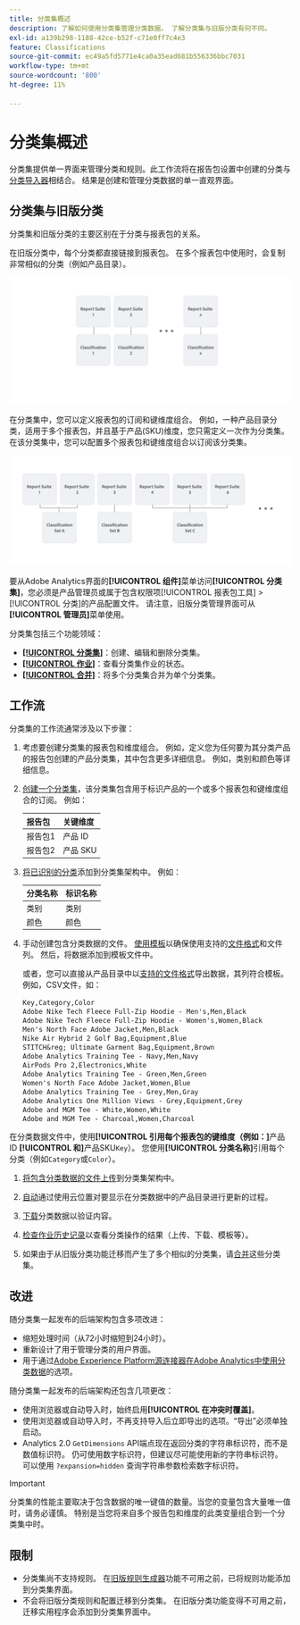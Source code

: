 ```yaml
---
title: 分类集概述
description: 了解如何使用分类集管理分类数据。 了解分类集与旧版分类有何不同。
exl-id: a139b298-1188-42ce-b52f-c71e0ff7c4e3
feature: Classifications
source-git-commit: ec49a5fd5771e4ca0a35ead681b556336bbc7031
workflow-type: tm+mt
source-wordcount: '800'
ht-degree: 11%

---
```


# 分类集概述

分类集提供单一界面来管理分类和规则。此工作流将在报告包设置中创建的分类与[分类导入器](/help/components/classifications/sets/manage/set-manager.md)相结合。 结果是创建和管理分类数据的单一直观界面。


## 分类集与旧版分类

分类集和旧版分类的主要区别在于分类与报表包的关系。

在旧版分类中，每个分类都直接链接到报表包。 在多个报表包中使用时，会复制非常相似的分类（例如产品目录）。

![旧分类](manage/assets/classifications-legacy.svg)

在分类集中，您可以定义报表包的订阅和键维度组合。 例如，一种产品目录分类，适用于多个报表包，并且基于产品(SKU)维度，您只需定义一次作为分类集。 在该分类集中，您可以配置多个报表包和键维度组合以订阅该分类集。

![分类集](manage/assets/classifications-sets.svg)


要从Adobe Analytics界面的&#x200B;**[!UICONTROL 组件]**&#x200B;菜单访问&#x200B;**[!UICONTROL 分类集]**，您必须是产品管理员或属于包含权限项[!UICONTROL 报表包工具] > [!UICONTROL 分类]的产品配置文件。 请注意，旧版分类管理界面可从&#x200B;**[!UICONTROL 管理员]**&#x200B;菜单使用。

分类集包括三个功能领域：

* [**[!UICONTROL 分类集]**](manage/set-manager.md)：创建、编辑和删除分类集。
* [**[!UICONTROL 作业]**](job-manager.md)：查看分类集作业的状态。
* [**[!UICONTROL 合并]**](consolidations/manage.md)：将多个分类集合并为单个分类集。


## 工作流

分类集的工作流通常涉及以下步骤：

1. 考虑要创建分类集的报表包和维度组合。 例如，定义您为任何要为其分类产品的报告包创建的产品分类集，其中包含更多详细信息。 例如，类别和颜色等详细信息。
1. [创建一个分类集](/help/components/classifications/sets/manage/create.md)，该分类集包含用于标识产品的一个或多个报表包和键维度组合的订阅。 例如：

   | 报告包 | 关键维度 |
   |---|---|
   | 报告包1 | 产品 ID |
   | 报告包2 | 产品 SKU |

1. [将已识别的分类](/help/components/classifications/sets/manage/schema.md#add)添加到分类集架构中。 例如：

   | 分类名称 | 标识名称 |
   |---|---|
   | 类别 | 类别 |
   | 颜色 | 颜色 |

1. 手动创建包含分类数据的文件。 [使用模板](/help/components/classifications/sets/manage/schema.md#template)以确保使用支持的[文件格式](data-files.md#classification-set-file-formats)和文件列。 然后，将数据添加到模板文件中。

   或者，您可以直接从产品目录中以[支持的文件格式](data-files.md#classification-set-file-formats)导出数据，其列符合模板。 例如，CSV文件，如：

   ```
   Key,Category,Color
   Adobe Nike Tech Fleece Full-Zip Hoodie - Men's,Men,Black
   Adobe Nike Tech Fleece Full-Zip Hoodie - Women's,Women,Black
   Men's North Face Adobe Jacket,Men,Black
   Nike Air Hybrid 2 Golf Bag,Equipment,Blue
   STITCH&reg; Ultimate Garment Bag,Equipment,Brown
   Adobe Analytics Training Tee - Navy,Men,Navy
   AirPods Pro 2,Electronics,White
   Adobe Analytics Training Tee - Green,Men,Green
   Women's North Face Adobe Jacket,Women,Blue
   Adobe Analytics Training Tee - Grey,Men,Gray
   Adobe Analytics One Million Views - Grey,Equipment,Grey
   Adobe and MGM Tee - White,Women,White
   Adobe and MGM Tee - Charcoal,Women,Charcoal
   ```

在分类数据文件中，使用&#x200B;**[!UICONTROL 引用每个报表包的键维度（例如：]**&#x200B;产品ID **[!UICONTROL 和]**&#x200B;产品SKU`Key`）。 您使用&#x200B;**[!UICONTROL 分类名称]**&#x200B;引用每个分类（例如`Category`或`Color`）。

1. [将包含分类数据的文件上传](/help/components/classifications/sets/manage/schema.md#upload)到分类集架构中。

1. [自动](/help/components/classifications/sets/manage/schema.md#automate)通过使用云位置对要显示在分类数据中的产品目录进行更新的过程。

1. [下载](/help/components/classifications/sets/manage/schema.md#download)分类数据以验证内容。

1. [检查作业历史记录](/help/components/classifications/sets/job-manager.md)以查看分类操作的结果（上传、下载、模板等）。
1. 如果由于从旧版分类功能迁移而产生了多个相似的分类集，请[合并](consolidations/manage.md)这些分类集。



## 改进

随分类集一起发布的后端架构包含多项改进：

* 缩短处理时间（从72小时缩短到24小时）。
* 重新设计了用于管理分类的用户界面。
* 用于通过[Adobe Experience Platform源连接器在Adobe Analytics中使用分类数据](https://experienceleague.adobe.com/en/docs/experience-platform/sources/connectors/adobe-applications/classifications)的选项。

随分类集一起发布的后端架构还包含几项更改：

* 使用浏览器或自动导入时，始终启用&#x200B;**[!UICONTROL 在冲突时覆盖]**。
* 使用浏览器或自动导入时，不再支持导入后立即导出的选项。“导出”必须单独启动。
* Analytics 2.0 `GetDimensions` API端点现在返回分类的字符串标识符，而不是数值标识符。 仍可使用数字标识符，但建议尽可能使用新的字符串标识符。 可以使用 `?expansion=hidden` 查询字符串参数检索数字标识符。

>[!IMPORTANT]
>
>分类集的性能主要取决于包含数据的唯一键值的数量。当您的变量包含大量唯一值时，请务必谨慎。 特别是当您将来自多个报告包和维度的此类变量组合到一个分类集中时。

## 限制

* 分类集尚不支持规则。 在[旧版规则生成器](/help/components/classifications/crb/classification-rule-builder.md)功能不可用之前，已将规则功能添加到分类集界面。
* 不会将旧版分类规则和配置迁移到分类集。 在旧版分类功能变得不可用之前，迁移实用程序会添加到分类集界面中。

